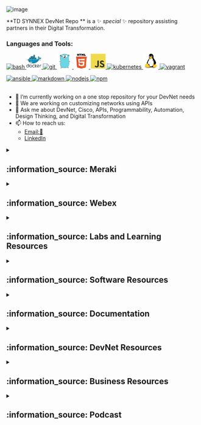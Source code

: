 ![image](https://user-images.githubusercontent.com/9085386/172184871-48c45eb4-9023-491e-98fc-742b5ab863f9.png)

**TD SYNNEX DevNet Repo ** is a ✨ _special_ ✨ repository assisting partners in their Digital Transformation.

<h3 align="left">Languages and Tools:</h3>
<p align="left"> <a href="https://www.gnu.org/software/bash/" target="_blank" rel="noreferrer"> <img src="https://www.vectorlogo.zone/logos/gnu_bash/gnu_bash-icon.svg" alt="bash" width="40" height="40"/> </a> <a href="https://www.docker.com/" target="_blank" rel="noreferrer"> <img src="https://raw.githubusercontent.com/devicons/devicon/master/icons/docker/docker-original-wordmark.svg" alt="docker" width="40" height="40"/> </a> <a href="https://git-scm.com/" target="_blank" rel="noreferrer"> <img src="https://www.vectorlogo.zone/logos/git-scm/git-scm-icon.svg" alt="git" width="40" height="40"/> </a> <a href="https://golang.org" target="_blank" rel="noreferrer"> <img src="https://raw.githubusercontent.com/devicons/devicon/master/icons/go/go-original.svg" alt="go" width="40" height="40"/> </a> <a href="https://www.w3.org/html/" target="_blank" rel="noreferrer"> <img src="https://raw.githubusercontent.com/devicons/devicon/master/icons/html5/html5-original-wordmark.svg" alt="html5" width="40" height="40"/> </a> <a href="https://developer.mozilla.org/en-US/docs/Web/JavaScript" target="_blank" rel="noreferrer"> <img src="https://raw.githubusercontent.com/devicons/devicon/master/icons/javascript/javascript-original.svg" alt="javascript" width="40" height="40"/> </a> <a href="https://kubernetes.io" target="_blank" rel="noreferrer"> <img src="https://www.vectorlogo.zone/logos/kubernetes/kubernetes-icon.svg" alt="kubernetes" width="40" height="40"/> </a> <a href="https://www.linux.org/" target="_blank" rel="noreferrer"> <img src="https://raw.githubusercontent.com/devicons/devicon/master/icons/linux/linux-original.svg" alt="linux" width="40" height="40"/> </a> <a href="https://www.vagrantup.com/" target="_blank" rel="noreferrer"> <img src="https://www.vectorlogo.zone/logos/vagrantup/vagrantup-icon.svg" alt="vagrant" width="40" height="40"/> </a> </p>
<a href="https://www.ansible.com/" target="_blank" rel="noreferrer"> <img src="https://www.vectorlogo.zone/logos/ansible/ansible-icon.svg" alt="ansible" width="40" height="40"/> </a>
<a href="https://www.markdownguide.org/" target="_blank" rel="noreferrer"> <img src="https://www.vectorlogo.zone/logos/commonmark/commonmark-official.svg" alt="markdown"width="40" height="40"/> </a>
<a href="https://www.nodejs.org/" target="_blank" rel="noreferrer"> <img src="https://www.vectorlogo.zone/logos/nodejs/nodejs-icon.svg" alt="nodejs" width="40" height="40"/> </a>
<a href="https://www.npmjs.com/" target="_blank" rel="noreferrer"> <img src="https://www.vectorlogo.zone/logos/npmjs/npmjs-icon.svg" alt="npm" width="40" height="40"/> </a> 

<br />

<br />

- 🔭 I’m currently working on a one stop repository for your DevNet needs 
- 🌱 We are working on customizing networks using APIs 
- 💬 Ask me about DevNet, Cisco, APIs, Programmability, Automation, Design Thinking, and Digital Transformation
- 📫 How to reach us: 
  - [Email::email:](rubend@synnex.com)
  - [LinkedIn](https://www.linkedin.com/in/ruben-dedman/)

<details>
<summary><h2> :information_source: Meraki</h2></summary>
  
**Meraki Developer Hub**
  
https://developer.cisco.com/meraki/meraki-platform/
  
https://developer.cisco.com/meraki/
  
Code Exchange
  
**Meraki Dashboard API**

https://developer.cisco.com/meraki/api-latest/

https://developer.cisco.com/meraki/api-v1/

**Meraki APIs with Node-RED**
  
https://developer.cisco.com/meraki/build/node-red-getting-started-with-cisco-meraki-apis/

  
https://nodered.org/docs/
  
**Captive Portals**

https://github.com/meraki/js-splash

https://developer.cisco.com/meraki/guides/captive-portal-solution-guide/
  
**Learning Labs**

https://github.com/CiscoDevNet/meraki-code


**Blogs**

https://nolanwifi.com/2018/10/28/meraki-api-where-do-you-start/

https://andrecamillo.medium.com/getting-started-with-meraki-apis-7633a822a9da

</details>

<details>
<summary><h2> :information_source: Webex</h2></summary>
  
**Official**

https://developer.webex.com/

https://developer.webex.com/docs

**Webex Github Repos**

https://github.com/JardaMartan?tab=repositories

**Connect GitHub to Webex**

https://apphub.webex.com/applications/github-cloud-99112
  
**Webex Assistance Skills**
  
https://developer-portal-intb.ciscospark.com/docs/api/guides/webex-assistant-skills-guide
  
https://developer-portal-intb.ciscospark.com/docs/api/guides/webex-assistant-skills-reference-guide#response-payload
  
**Natural Language Processor Bot Integration**

Install - https://www.mindmeld.com/docs/userguide/getting_started.html
Integrate - https://www.mindmeld.com/docs/integrations/webex_teams.html
Food Ordering Project - https://www.mindmeld.com/docs/blueprints/food_ordering.html
  
</details>


<details>
<summary><h2> :information_source: Labs and Learning Resources</h2></summary>
  
**Learning Modules**

https://developer.cisco.com/learning/search/modules/

**dCloud Labs**

https://dcloud-cms.cisco.com/help/view-documentation-for-dcloud-content

  
</details>


<details>
<summary><h2> :information_source: Software Resources</h2></summary>

**NAPALM (Network Automation and Programmability Abstraction Layer with Multivendor support)**
  
https://developer.cisco.com/codeexchange/github/repo/napalm-automation/napalm  
  
https://napalm.readthedocs.io/en/latest/
  
https://github.com/napalm-automation/napalm
  
https://www.ciscolive.com/c/dam/r/ciscolive/emea/docs/2019/pdf/DEVNET-1599.pdf
  
https://codingnetworks.blog/napalm-network-automation-python-working-with-cisco-ios-and-ios-xr/
  
https://ultraconfig.com.au/blog/introduction-to-napalm-network-automation-on-cisco/
  
**VIM**

https://github.com/mg979/vim-visual-multi

https://learnvimscriptthehardway.stevelosh.com/chapters/06.html#exercises

https://vim.fandom.com/wiki/Use_filter_commands_to_process_text

**Z Shell**

https://zsh.sourceforge.io/

**Mac Apps**

https://manytricks.com/moom/
  
</details>

<details>
<summary><h2> :information_source: Documentation</h2></summary>
 
https://docusaurus.io/docs
  
</details>

<details>
<summary><h2> :information_source: DevNet Resources</h2></summary>

**DevNet Creations**
https://creations.devnetcloud.com/  
  
  
</details>

<details>
<summary><h2> :information_source: Business Resources</h2></summary>

**Web Design Resources**

https://github.com/nicolesaidy/awesome-web-design#icons
  
**Markdown Tutorials**

https://markmap.js.org/repl

**READMEs**

https://github.com/matiassingers/awesome-readme


**Marketing for Engineers**

https://github.com/goabstract/Marketing-for-Engineers
  
</details>

<details>
<summary><h2> :information_source: Podcast </h2></summary>

https://packetpushers.net/podcast/

</details>


  
